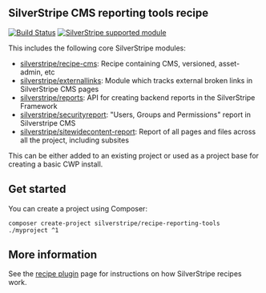 ## SilverStripe CMS reporting tools recipe

[![Build Status](https://travis-ci.org/silverstripe/recipe-reporting-tools.svg?branch=master)](https://travis-ci.org/silverstripe/recipe-reporting-tools)
[![SilverStripe supported module](https://img.shields.io/badge/silverstripe-supported-0071C4.svg)](https://www.silverstripe.org/software/addons/silverstripe-commercially-supported-module-list/)

This includes the following core SilverStripe modules:

 * [silverstripe/recipe-cms](https://github.com/silverstripe/recipe-cms): Recipe containing CMS, versioned, asset-admin, etc
 * [silverstripe/externallinks](https://github.com/silverstripe/silverstripe-externallinks): Module which tracks
   external broken links in SilverStripe CMS pages
 * [silverstripe/reports](https://github.com/silverstripe/silverstripe-reports): API for creating backend reports in
   the SilverStripe Framework
 * [silverstripe/securityreport](https://github.com/silverstripe/silverstripe-securityreport): "Users, Groups and
   Permissions" report in Silverstripe CMS
 * [silverstripe/sitewidecontent-report](https://github.com/silverstripe/silverstripe-sitewidecontent-report): Report
   of all pages and files across all the project, including subsites 

This can be either added to an existing project or used as a project base for creating a basic CWP install.

## Get started

You can create a project using Composer:

```
composer create-project silverstripe/recipe-reporting-tools ./myproject ^1
```

## More information

See the [recipe plugin](https://github.com/silverstripe/recipe-plugin) page for instructions on how
SilverStripe recipes work.
